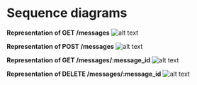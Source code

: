 # Sequence diagrams

**Representation of GET /messages**
![alt text](http://i.imgur.com/dqbHptw.png "GET MESSAGES")

**Representation of POST /messages**
![alt text](http://i.imgur.com/AQx27VV.png "POST")

**Representation of GET /messages/:message_id**
![alt text](http://i.imgur.com/TRsLQH0.png "GET MESSAGEID")

**Representation of DELETE /messages/:message_id**
![alt text](http://i.imgur.com/kWpF8E5.png "DELETE")
